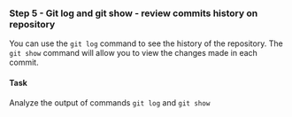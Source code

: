 ### Step 5 - Git log and git show - review commits history on repository

You can use the `git log` command to see the history of the repository.
The `git show` command will allow you to view the changes made in each commit.

#### Task

Analyze the output of commands `git log` and `git show`
